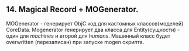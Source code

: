 
## 14. Magical Record + MOGenerator.

MOGenerator - генерирует ObjC код для кастомных классов(моделей) CoreData. 
Mogenerator генерирует два класса для Entity(cущности) - один для *machines* и второй для *humans*. Машинный класс будет overwritten (перезаписан) при запуске mogen скрипта.







